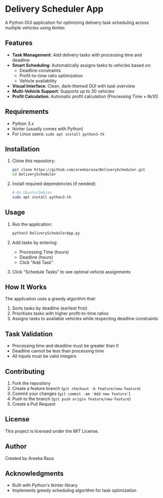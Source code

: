 # Delivery Scheduler App

A Python GUI application for optimizing delivery task scheduling across multiple vehicles using tkinter.

## Features

- **Task Management**: Add delivery tasks with processing time and deadline
- **Smart Scheduling**: Automatically assigns tasks to vehicles based on:
  - Deadline constraints
  - Profit-to-time ratio optimization
  - Vehicle availability
- **Visual Interface**: Clean, dark-themed GUI with task overview
- **Multi-Vehicle Support**: Supports up to 30 vehicles
- **Profit Calculation**: Automatic profit calculation (Processing Time × ₨10)

## Requirements

- Python 3.x
- tkinter (usually comes with Python)
- For Linux users: `sudo apt install python3-tk`

## Installation

1. Clone this repository:
   ```bash
   git clone https://github.com/areekaraza/DeliveryScheduler.git
   cd DeliveryScheduler
   ```

2. Install required dependencies (if needed):
   ```bash
   # On Ubuntu/Debian
   sudo apt install python3-tk
   ```

## Usage

1. Run the application:
   ```bash
   python3 DeliverySchedulerApp.py
   ```

2. Add tasks by entering:
   - Processing Time (hours)
   - Deadline (hours)
   - Click "Add Task"

3. Click "Schedule Tasks" to see optimal vehicle assignments

## How It Works

The application uses a greedy algorithm that:
1. Sorts tasks by deadline (earliest first)
2. Prioritizes tasks with higher profit-to-time ratios
3. Assigns tasks to available vehicles while respecting deadline constraints

## Task Validation

- Processing time and deadline must be greater than 0
- Deadline cannot be less than processing time
- All inputs must be valid integers

## Contributing

1. Fork the repository
2. Create a feature branch (`git checkout -b feature/new-feature`)
3. Commit your changes (`git commit -am 'Add new feature'`)
4. Push to the branch (`git push origin feature/new-feature`)
5. Create a Pull Request

## License

This project is licensed under the MIT License.

## Author

Created by Areeka Raza

## Acknowledgments

- Built with Python's tkinter library
- Implements greedy scheduling algorithm for task optimization
